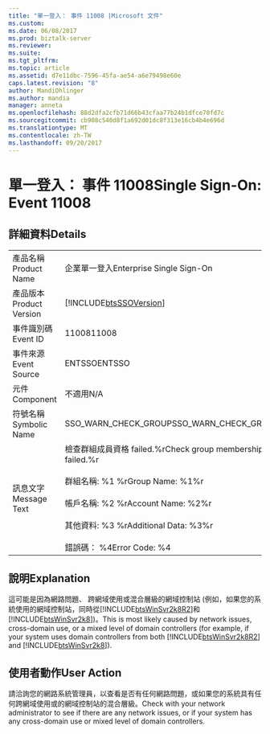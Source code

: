 ```yaml
---
title: "單一登入： 事件 11008 |Microsoft 文件"
ms.custom: 
ms.date: 06/08/2017
ms.prod: biztalk-server
ms.reviewer: 
ms.suite: 
ms.tgt_pltfrm: 
ms.topic: article
ms.assetid: d7e11dbc-7596-45fa-ae54-a6e79498e60e
caps.latest.revision: "8"
author: MandiOhlinger
ms.author: mandia
manager: anneta
ms.openlocfilehash: 88d2dfa2cfb71d66b43cfaa77b24b1dfce70fd7c
ms.sourcegitcommit: cb908c540d8f1a692d01dc8f313e16cb4b4e696d
ms.translationtype: MT
ms.contentlocale: zh-TW
ms.lasthandoff: 09/20/2017
---
```

# <a name="single-sign-on-event-11008"></a><span data-ttu-id="17396-102">單一登入： 事件 11008</span><span class="sxs-lookup"><span data-stu-id="17396-102">Single Sign-On: Event 11008</span></span>
## <a name="details"></a><span data-ttu-id="17396-103">詳細資料</span><span class="sxs-lookup"><span data-stu-id="17396-103">Details</span></span>  
  
|||  
|-|-|  
|<span data-ttu-id="17396-104">產品名稱</span><span class="sxs-lookup"><span data-stu-id="17396-104">Product Name</span></span>|<span data-ttu-id="17396-105">企業單一登入</span><span class="sxs-lookup"><span data-stu-id="17396-105">Enterprise Single Sign-On</span></span>|  
|<span data-ttu-id="17396-106">產品版本</span><span class="sxs-lookup"><span data-stu-id="17396-106">Product Version</span></span>|[!INCLUDE[btsSSOVersion](../includes/btsssoversion-md.md)]|  
|<span data-ttu-id="17396-107">事件識別碼</span><span class="sxs-lookup"><span data-stu-id="17396-107">Event ID</span></span>|<span data-ttu-id="17396-108">11008</span><span class="sxs-lookup"><span data-stu-id="17396-108">11008</span></span>|  
|<span data-ttu-id="17396-109">事件來源</span><span class="sxs-lookup"><span data-stu-id="17396-109">Event Source</span></span>|<span data-ttu-id="17396-110">ENTSSO</span><span class="sxs-lookup"><span data-stu-id="17396-110">ENTSSO</span></span>|  
|<span data-ttu-id="17396-111">元件</span><span class="sxs-lookup"><span data-stu-id="17396-111">Component</span></span>|<span data-ttu-id="17396-112">不適用</span><span class="sxs-lookup"><span data-stu-id="17396-112">N/A</span></span>|  
|<span data-ttu-id="17396-113">符號名稱</span><span class="sxs-lookup"><span data-stu-id="17396-113">Symbolic Name</span></span>|<span data-ttu-id="17396-114">SSO_WARN_CHECK_GROUP</span><span class="sxs-lookup"><span data-stu-id="17396-114">SSO_WARN_CHECK_GROUP</span></span>|  
|<span data-ttu-id="17396-115">訊息文字</span><span class="sxs-lookup"><span data-stu-id="17396-115">Message Text</span></span>|<span data-ttu-id="17396-116">檢查群組成員資格 failed.%r</span><span class="sxs-lookup"><span data-stu-id="17396-116">Check group membership failed.%r</span></span><br /><br /> <span data-ttu-id="17396-117">群組名稱: %1 %r</span><span class="sxs-lookup"><span data-stu-id="17396-117">Group Name: %1%r</span></span><br /><br /> <span data-ttu-id="17396-118">帳戶名稱: %2 %r</span><span class="sxs-lookup"><span data-stu-id="17396-118">Account Name: %2%r</span></span><br /><br /> <span data-ttu-id="17396-119">其他資料: %3 %r</span><span class="sxs-lookup"><span data-stu-id="17396-119">Additional Data: %3%r</span></span><br /><br /> <span data-ttu-id="17396-120">錯誤碼： %4</span><span class="sxs-lookup"><span data-stu-id="17396-120">Error Code: %4</span></span>|  
  
## <a name="explanation"></a><span data-ttu-id="17396-121">說明</span><span class="sxs-lookup"><span data-stu-id="17396-121">Explanation</span></span>  
 <span data-ttu-id="17396-122">這可能是因為網路問題、 跨網域使用或混合層級的網域控制站 (例如，如果您的系統使用的網域控制站，同時從[!INCLUDE[btsWinSvr2k8R2](../includes/btswinsvr2k8r2-md.md)]和[!INCLUDE[btsWinSvr2k8](../includes/btswinsvr2k8-md.md)])。</span><span class="sxs-lookup"><span data-stu-id="17396-122">This is most likely caused by network issues, cross-domain use, or a mixed level of domain controllers (for example, if your system uses domain controllers from both [!INCLUDE[btsWinSvr2k8R2](../includes/btswinsvr2k8r2-md.md)] and [!INCLUDE[btsWinSvr2k8](../includes/btswinsvr2k8-md.md)]).</span></span>  
  
## <a name="user-action"></a><span data-ttu-id="17396-123">使用者動作</span><span class="sxs-lookup"><span data-stu-id="17396-123">User Action</span></span>  
 <span data-ttu-id="17396-124">請洽詢您的網路系統管理員，以查看是否有任何網路問題，或如果您的系統具有任何跨網域使用或的網域控制站的混合層級。</span><span class="sxs-lookup"><span data-stu-id="17396-124">Check with your network administrator to see if there are any network issues, or if your system has any cross-domain use or mixed level of domain controllers.</span></span>